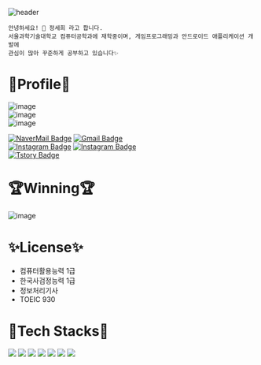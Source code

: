 ![header](https://capsule-render.vercel.app/api?type=waving&color=auto&height=250&section=header&text=saying%20me&fontSize=90)

    안녕하세요! 🙌 정세희 라고 합니다.  
    서울과학기술대학교 컴퓨터공학과에 재학중이며, 게임프로그래밍과 안드로이드 애플리케이션 개발에  
    관심이 많아 꾸준하게 공부하고 있습니다✨

# 🌸Profile🌸
 
 ![image](https://user-images.githubusercontent.com/46295659/123131037-4698ec80-d488-11eb-9af0-d7459e4962c0.png)  
 ![image](https://user-images.githubusercontent.com/46295659/123131281-83fd7a00-d488-11eb-949a-fc289c66f5a5.png)  
 ![image](https://user-images.githubusercontent.com/46295659/123131783-fcfcd180-d488-11eb-92ea-a357d3d1b241.png)




[![NaverMail Badge](https://img.shields.io/badge/Naver-brightgreen?style=for-the-badge&logo=Naver&logoColor=white&link=mailto:zanne1218@naver.com)](mailto:zanne1218@naver.com)
[![Gmail Badge](https://img.shields.io/badge/Gmail-d14836?style=for-the-badge&logo=Gmail&logoColor=white&link=mailto:zanne1218@gmail.com)](mailto:zanne1218@gmail.com)  
[![Instagram Badge](https://img.shields.io/badge/Instagram-FF69B4?style=for-the-badge&logo=instagram&logoColor=white&link=https://www.instagram.com/saying.me)](https://www.instagram.com/saying.me) [![Instagram Badge](https://img.shields.io/badge/Eatstagram-blueviolet?style=for-the-badge&logo=instagram&logoColor=white&link=https://www.instagram.com/pr252nt)](https://www.instagram.com/pr252nt)  
[![Tstory Badge](https://img.shields.io/badge/T_story-black?style=for-the-badge&link=https://saying-me.tistory.com)](https://saying-me.tistory.com)


# 🏆Winning🏆
 ![image](https://user-images.githubusercontent.com/46295659/123130578-d4280c80-d487-11eb-9116-ae66c0dc0b6b.png)
 

# ✨License✨
- 컴퓨터활용능력 1급
- 한국사검정능력 1급
- 정보처리기사
- TOEIC 930

# 👑Tech Stacks👑
<img src="https://img.shields.io/badge/C++-00599C?style=flat-square&logo=C%2B%2B&logoColor=white"/></a> 
<img src="https://img.shields.io/badge/Android-3DDC84?style=flat-square&logo=Android&logoColor=white"/></a>
<img src="https://img.shields.io/badge/Android_Studio-3DDC84?style=flat-square&logo=AndroidStudio&logoColor=white"/></a>
<img src="https://img.shields.io/badge/Apache_Spark-E25A1C?style=flat-square&logo=AparcheSpark&logoColor=white"/></a>
<img src="https://img.shields.io/badge/Arduino-00979D?style=flat-square&logo=Arduino&logoColor=white"/></a>
<img src="https://img.shields.io/badge/Android_Studio-3DDC84?style=flat-square&logo=AndroidStudio&logoColor=white"/></a>
<img src="https://img.shields.io/badge/Android_Studio-3DDC84?style=flat-square&logo=AndroidStudio&logoColor=white"/></a>

<!--
**SayisMe/SayisMe** is a ✨ _special_ ✨ repository because its `README.md` (this file) appears on your GitHub profile.

Here are some ideas to get you started:

- 🔭 I’m currently working on ...
- 🌱 I’m currently learning ...
- 👯 I’m looking to collaborate on ...
- 🤔 I’m looking for help with ...
- 💬 Ask me about ...
- 📫 How to reach me: ...
- 😄 Pronouns: ...
- ⚡ Fun fact: ...
-->
